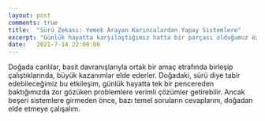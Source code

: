 ```yaml
---
layout: post
comments: true
title:  "Sürü Zekası: Yemek Arayan Karıncalardan Yapay Sistemlere"
excerpt: "Günlük hayatta karşılaştığımız hatta bir parçası olduğumuz özünde basit ancak bir bütün halinde ziyadesiyle kompleks yapılar bütünü ilgiyi hakediyor."
date:   2021-7-14 22:00:00
---
```


Doğada canlılar, basit davranışlarıyla ortak bir amaç etrafında birleşip çalıştıklarında, büyük kazanımlar elde ederler. Doğadaki, sürü diye tabir edebileceğimiz bu etkileşim, günlük hayatta tek bir pencereden baktığımızda zor gözüken problemlere verimli çözümler getirebilir. Ancak beşeri sistemlere girmeden önce, bazı temel soruların cevaplarını, doğadan elde etmeye çalışalım.

